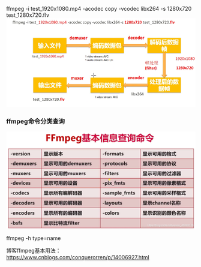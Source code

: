 ffmpeg -i test_1920x1080.mp4 -acodec copy -vcodec libx264 -s 1280x720 test_1280x720.flv
![pic](./ffmepg%E5%9F%BA%E6%9C%AC%E8%BD%AC%E6%8D%A2%E6%B5%81%E7%A8%8B.png)
### ffmpeg命令分类查询

![pic](./ffmepg%E5%9F%BA%E6%9C%AC%E4%BF%A1%E6%81%AF%E6%9F%A5%E8%AF%A2%E5%91%BD%E4%BB%A4.png)

ffmpeg -h type=name

博客ffmpeg基本用法：https://www.cnblogs.com/conquerorren/p/14006927.html